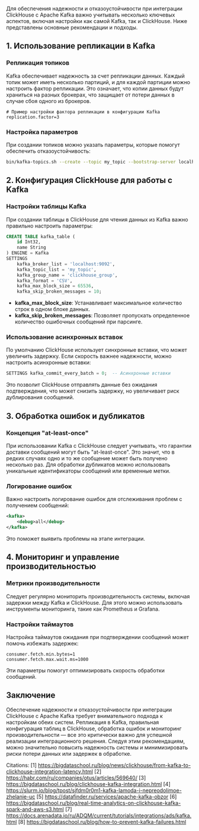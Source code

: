 Для обеспечения надежности и отказоустойчивости при интеграции ClickHouse с Apache Kafka важно учитывать несколько ключевых аспектов, включая настройки как самой Kafka, так и ClickHouse. Ниже представлены основные рекомендации и подходы.

## 1. Использование репликации в Kafka

### Репликация топиков

Kafka обеспечивает надежность за счет репликации данных. Каждый топик может иметь несколько партиций, и для каждой партиции можно настроить фактор репликации. Это означает, что копии данных будут храниться на разных брокерах, что защищает от потери данных в случае сбоя одного из брокеров.

```properties
# Пример настройки фактора репликации в конфигурации Kafka
replication.factor=3
```

### Настройка параметров

При создании топиков можно указать параметры, которые помогут обеспечить отказоустойчивость:

```bash
bin/kafka-topics.sh --create --topic my_topic --bootstrap-server localhost:9092 --partitions 3 --replication-factor 2
```

## 2. Конфигурация ClickHouse для работы с Kafka

### Настройки таблицы Kafka

При создании таблицы в ClickHouse для чтения данных из Kafka важно правильно настроить параметры:

```sql
CREATE TABLE kafka_table (
    id Int32,
    name String
) ENGINE = Kafka
SETTINGS 
    kafka_broker_list = 'localhost:9092',
    kafka_topic_list = 'my_topic',
    kafka_group_name = 'clickhouse_group',
    kafka_format = 'CSV',
    kafka_max_block_size = 65536,
    kafka_skip_broken_messages = 10;
```

- **kafka_max_block_size**: Устанавливает максимальное количество строк в одном блоке данных.
- **kafka_skip_broken_messages**: Позволяет пропускать определенное количество ошибочных сообщений при парсинге.

### Использование асинхронных вставок

По умолчанию ClickHouse использует синхронные вставки, что может увеличить задержку. Если скорость важнее надежности, можно настроить асинхронные вставки:

```sql
SETTINGS kafka_commit_every_batch = 0;  -- Асинхронные вставки
```

Это позволит ClickHouse отправлять данные без ожидания подтверждения, что может снизить задержку, но увеличивает риск дублирования сообщений.

## 3. Обработка ошибок и дубликатов

### Концепция "at-least-once"

При использовании Kafka с ClickHouse следует учитывать, что гарантии доставки сообщений могут быть "at-least-once". Это значит, что в редких случаях одно и то же сообщение может быть получено несколько раз. Для обработки дубликатов можно использовать уникальные идентификаторы сообщений или временные метки.

### Логирование ошибок

Важно настроить логирование ошибок для отслеживания проблем с получением сообщений:

```xml
<kafka>
    <debug>all</debug>
</kafka>
```

Это поможет выявить проблемы на этапе интеграции.

## 4. Мониторинг и управление производительностью

### Метрики производительности

Следует регулярно мониторить производительность системы, включая задержки между Kafka и ClickHouse. Для этого можно использовать инструменты мониторинга, такие как Prometheus и Grafana.

### Настройки таймаутов

Настройка таймаутов ожидания при подтверждении сообщений может помочь избежать задержек:

```properties
consumer.fetch.min.bytes=1
consumer.fetch.max.wait.ms=1000
```

Эти параметры помогут оптимизировать скорость обработки сообщений.

## Заключение

Обеспечение надежности и отказоустойчивости при интеграции ClickHouse с Apache Kafka требует внимательного подхода к настройкам обеих систем. Репликация в Kafka, правильная конфигурация таблиц в ClickHouse, обработка ошибок и мониторинг производительности — все это критически важно для успешной реализации интеграционного решения. Следуя этим рекомендациям, можно значительно повысить надежность системы и минимизировать риски потери данных или задержек в обработке.

Citations:
[1] https://bigdataschool.ru/blog/news/clickhouse/from-kafka-to-clickhouse-integration-latency.html
[2] https://habr.com/ru/companies/otus/articles/569640/
[3] https://bigdataschool.ru/blog/clickhouse-kafka-integration.html
[4] https://slurm.io/blog/tpost/sjfdm0r0m1-kafka-lamoda-i-nepreodolimoe-zhelanie-uc
[5] https://datafinder.ru/services/apache-kafka-obzor
[6] https://bigdataschool.ru/blog/real-time-analytics-on-clickhouse-kafka-spark-and-aws-s3.html
[7] https://docs.arenadata.io/ru/ADQM/current/tutorials/integrations/ads/kafka.html
[8] https://bigdataschool.ru/blog/how-to-prevent-kafka-failures.html